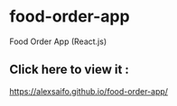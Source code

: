 # food-order-app
Food Order App (React.js)

## Click here to view it :
https://alexsaifo.github.io/food-order-app/
